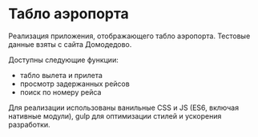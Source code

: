 # Табло аэропорта
Реализация приложения, отображающего табло аэропорта. Тестовые данные взяты с сайта Домодедово.

Доступны следующие функции:
* табло вылета и прилета
* просмотр задержанных рейсов
* поиск по номеру рейса

Для реализации использованы ванильные CSS и JS (ES6, включая нативные модули), gulp для оптимизации стилей и ускорения разработки.
